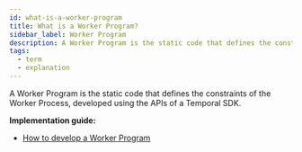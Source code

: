 ```yaml
---
id: what-is-a-worker-program
title: What is a Worker Program?
sidebar_label: Worker Program
description: A Worker Program is the static code that defines the constraints of the Worker Process, developed using the APIs of a Temporal SDK.
tags:
  - term
  - explanation
---
```


A Worker Program is the static code that defines the constraints of the Worker Process, developed using the APIs of a Temporal SDK.

**Implementation guide:**

- [How to develop a Worker Program](/dev-guide/foundations#run-worker-processes)
